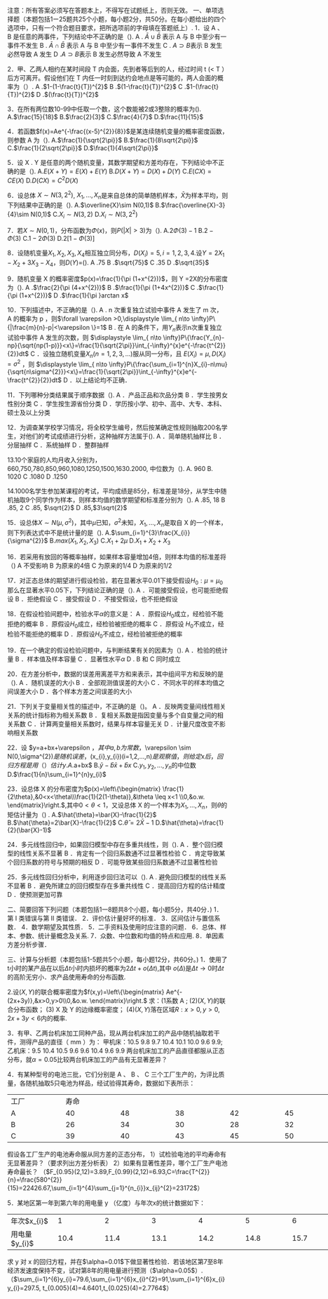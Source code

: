 注意：所有答案必须写在答题本上，不得写在试题纸上，否则无效。
 一、单项选择题（本题包括1ー25题共25个小题，每小题2分，共50分。在每小题给出的四个选项中，只有一个符合题目要求，把所选项前的字母填在答题纸上）.
 1．设 A 、 B 是任意的两事件，下列结论中不正确的是（).
 A . $\bar{A}\cup \bar{B}$ 表示 A 与 B 中至少有一事件不发生
 B .  $\bar{A}\cap \bar{B}$ 表示 A 与 B 中至少有一事件不发生 
 C . $A\supset B$表示 B 发生必然导致 A 发生
 D .$A\supset B$表示 B 发生必然导致 A 不发生
 ​

 2．甲、乙两人相约在某时间段 T 内会面，先到者等后到的人，经过时间 t (&lt; T ）后方可离开。假设他们在 T 内任一时刻到达约会地点是等可能的，两人会面的概率为（）.
 A .$1-(1-\frac{t}{T})^{2}$
 B .$(1-\frac{t}{T})^{2}$
 C .$1-(\frac{t}{T})^{2}$
 D .$(\frac{t}{T})^{2}$
 

 3．在所有两位数10-99中任取一个数，这个数能被2或3整除的概率为().
 A.$\frac{15}{18}$
 B.$\frac{2}{3}$
 C.$\frac{4}{7}$
 D.$\frac{11}{15}$
 

 4．若函数$f(x)=Ae^{-\frac{(x-5)^{2}}{8}}$是某连续随机变量的概率密度函数，则参数 A 为（).
 A.$\frac{1}{\sqrt{2\pi}}$
 B.$\frac{1}{8\sqrt{2\pi}}$
 C.$\frac{1}{2\sqrt{2\pi}}$
 D.$\frac{1}{4\sqrt{2\pi}}$
 

 5．设 X . Y 是任意的两个随机变量，其数学期望和方差均存在，下列结论中不正确的是（).
 A.$E(X+Y)=E(X)+E(Y)$
 B.$D(X+Y)=D(X)+D(Y)$
 C.$E(CX)=CE(X)$
 D.$D(CX)=C^{2}D(X)$
 

 6．设总体 $X\sim N(3,2^{2})$, $X_{1},...,X_{n}$是来自总体的简单随机样本，$\bar{X}$为样本平均，则下列结果中正确的是（).
 A.$\overline{X}\sim N(0,1)$
 B.$\frac{\overline{X}-3}{4}\sim N(0,1)$
 C.$X_{i}\sim N(3,2)$
 D.$X_{i}\sim N(3,2^{2})$
 

 7．若$X\sim N(0,1)$，分布函数为$\Phi (x)$，则$P(|X|>3)$为（).
 A.$2\Phi (3)-1$
 B.$2-\Phi (3)$
 C.$1-2\Phi (3)$
 D.$2[1-\Phi (3)]$
 

 8．设随机变量$X_{1},X_{2},X_{3},X_{4}$相互独立同分布，$D(X_{i})=5,i=1,2,3,4$.设$Y=2X_{1}-X_{2}+3X_{3}-X_{4}$，则$D(Y)=$().
  A .$75$
  B .$\sqrt{75}$ 
  C .$35$
  D .$\sqrt{35}$
 

 9．随机变量 X 的概率密度$p(x)=\frac{1}{\pi (1+x^{2})}$，则 Y =2X的分布密度为（).
 A .$\frac{2}{\pi (4+x^{2})}$
  B .$\frac{1}{\pi (1+4x^{2})}$
  C .$\frac{1}{\pi (1+x^{2})}$
  D .$\frac{1}{\pi }arctan x$
 

 10．下列描述中，不正确的是（).
  A . n 次重复独立试验中事件 A 发生了 m 次， A 的概率为 p ，则$\forall \varepsilon >0,\displaystyle \lim_{ n\to \infty}P\{|\frac{m}{n}-p|<\varepsilon \}=1$
  B . 在 A 的条件下，用$Y_{n}$表示n次重复独立试验中事件 A 发生的次数，则
 $\displaystyle \lim_{ n\to \infty}P\{\frac{Y_{n}-np}{\sqrt{np(1-p)}}<x\}=\frac{1}{\sqrt{2\pi}}\int_{-\infty}^{x}e^{-\frac{t^{2}}{2}}dt$
 C ．设独立随机变量$X_{n}(n=1,2,3,...)$服从同一分布，且 $E(X_{i})=\mu,D(X_{i})=\sigma^{2}$ ，则
 $\displaystyle \lim_{ n\to \infty}P\{\frac{\sum_{i=1}^{n}X_{i}-n\mu}{\sqrt{n\sigma^{2}}}<x\}=\frac{1}{\sqrt{2\pi}}\int_{-\infty}^{x}e^{-\frac{t^{2}}{2}}dt$
 D ．以上结论均不正确．
 ​

 11．下列哪种分类结果属于顺序数据（).
 A ．产品正品和次品分类
 B ．学生按男女性别分类
 C ．学生按生源省份分类
 D ．学历按小学、初中、高中、大专、本科、硕士及以上分类
 ​

 12．为调查某学校学习情况，将全校学生编号，然后按某确定性规则抽取200名学生，对他们的考试成绩进行分析，这种抽样方法属于().
 A ．简单随机抽样比 
 B ．分层抽样
 C ．系统抽样
 D ．整群抽样
 ​

 13.10个家庭的人均月收入分别为，660,750,780,850,960,1080,1250,1500,1630.2000, 中位数为（).
 A. 960
 B. 1020
 C .1080
 D .1250
 ​

 14.1000名学生参加某课程的考试，平均成绩是85分，标准差是18分，从学生中随机抽取9个同学作为样本，则样本均值的数学期望和标准差分别为（).
 A .85,  18
 B .85,  2
 C .85, $\sqrt{2}$ 
 D .85,$3\sqrt{2}$
 

 15．设总体$X\sim N(\mu,\sigma^{2})$，其中$\mu$已知，$\sigma^{2}$未知，$X_{1},...,X_{n}$是取自 X 的一个样本，则下列表达式中不是统计量的是（).
 A.$\sum_{i=1}^{3}\frac{X_{i}}{\sigma^{2}}$
 B.$max(X_{1},X_{2},X_{3})$
 C.$X_{1}+2\mu$
 D.$X_{1}+X_{2}+X_{3}$
 

 16．若采用有放回的等概率抽样，如果样本容量增加4倍，则样本均值的标准差将（)
 A 不受影响
 B 为原来的4倍
 C 为原来的1/4
 D 为原来的1/2
 ​

 17．对正态总体的期望进行假设检验，若在显著水平0.01下接受假设$H_{0}:\mu=\mu_{0}$那么在显著水平0.05下，下列结论正确的是（).
 A ．可能接受假设，也可能拒绝假设 
 B ．拒绝假设
 C ．接受假设
 D ．不接受假设，也不拒绝假设
 ​

 18．在假设检验间题中，检验水平$\alpha$的意义是： 
 A ．原假设$H_{0}$成立，经检验不能拒绝的概率 
 B ．原假设$H_{0}$成立，经检验被拒绝的概率 
 C ．原假设 $H_{0}$不成立，经检验不能拒绝的概率
 D ．原假设$H_{0}$不成立，经检验被拒绝的概率
 ​

 19．在一个确定的假设检验问题中，与判断结果有关的因素为（).
 A ．检验的统计量
 B ．样本值及样本容量
 C ．显著性水平$\alpha$
 D .  B 和 C 同时成立
 ​

 20．在方差分析中，数据的误差用离差平方和来表示，其中组间平方和反映的是（).
 A ．随机误差的大小
 B ．全部观测值误差的大小
 C ．不同水平的样本均值之间误差大小 
 D ．各个样本方差之间误差的大小
 ​

 21．下列关于变量相关性的描述中，不正确的是（)。
 A ．反映两变量间线性相关关系的统计指标称为相关系数 
 B ．复相关系数是指因变量与多个自变量之间的相关系数 
 C ．计算两变量相关系数时，结果与样本容量无关
 D ．计量尺度改变不影响相关系数
 ​

 22．设 $y=a+bx+\varepsilon $，其中 a,b 为常数，$\varepsilon \sim N(0,\sigma^{2})$是随机误差，$(x_{i},y_{i})(i=1,2,...,n)$是观察值，则给定$x$后，回归方程是用（）估计 y . 
 A.$a+bx$
 B.$\bar{y}-\hat{b}\bar{x}+\hat{b}x$
 C.$y_{1},y_{2},...,y_{n}$的中位数
 D.$\frac{1}{n}\sum_{i=1}^{n}y_{i}$
 

 23．设总体 X 的分布密度为$p(x)=\left\{\begin{matrix}
 \frac{1}{2\theta},&0<x<\theta\\\frac{1}{2(1-\theta)},&\theta \leq x<1
 \\0,&o.w.
\end{matrix}\right.$,其中$0<\theta<1$，又设总体 X 的一个样本为$X_{1},...,X_{n}$，则$\theta$的矩估计量为（) .
 A.$\hat{\theta}=\bar{X}-\frac{1}{2}$
 B.$\hat{\theta}=2\bar{X}-\frac{1}{2}$
 C.$\hat{\theta}=2\bar{X}-1$
 D.$\hat{\theta}=\frac{1}{2}(\bar{X}-1)$
 

 24．多元线性回归中，如果回归模型中存在多重共线性，则（). 
 A ．整个回归模型的线性关系不显著
 B ．肯定有一个回归系数通不过显著性检验 
 C ．肯定导致某个回归系数的符号与预期的相反 
 D ．可能导致某些回归系数通不过显著性检验
 ​

 25．多元线性回归分析中，利用逐步回归法可以（).
 A .   避免回归模型的线性关系不显著 
 B ．避免所建立的回归模型存在多重共线性 
 C ．提高回归方程的估计精度
 D ．使预测更加可靠
 ​

 二、简要回答下列问题（本题包括1一8题共8个小题，每小题5分，共40分．)
 1．第 Ⅰ  类错误与第  Ⅱ  类错误．
 2．评价估计量好坏的标准．
 3．区间估计与置信系数．
 4．数学期望及其性质．
 5．二手资料及使用时应注意的问题．
 6．总体、样本、参数、统计量概念及关系.
 7．众数、中位数和均值的特点和应用.
 8．单因素方差分析步骤．
 ​

 三、计算与分析题（本题包括1-5题共5个小题，每小题12分，共60分。)
 1．使用了t小时的某产品在以后$\Delta t$小时内损坏的概率为$2\Delta t+o(\Delta t)$,其中 $o(\Delta )$是$\Delta t \rightarrow 0$时$\Delta t$的高阶无穷小．求产品使用寿命的分布函数.
 ​

 2.设$(X,Y)$的联合概率密度为$f(x,y)=\left\{\begin{matrix}
 Ae^{-(2x+3y)},&x>0,y>0\\0,&o.w.
\end{matrix}\right.$
 求：(1系数 A ;
 (2)$(X,Y)$的联合分布函数；
 (3) X 及 Y 的边缘概率密度；
 (4)$(X,Y)$落在区域$R:x>0,y>0,2x+3y<6$内的概率.
 ​

 3．有甲、乙两台机床加工同种产品，现从两台机床加工的产品中随机抽取若干件，测得产品的直径（ mm ）为：
 甲机床：10.5   9.8   9.7   10.4   10.1  10.0   9.6   9.9;
 乙机床：9.5    10.4  10.5   9.6   9.6    10.4   9.6   9.9
 两台机床加工的产品直径都服从正态分布，就$\alpha=0.05$比较两台机床加工的产品有无显著差异？
 ​

 4．有某种型号的电池三批，它们分别是 A 、 B 、 C 三个工厂生产的，为评比质量，各随机抽取5只电池为样品，经试验得其寿命，数据如下表所示：
 <table data-lake-id="ZTKiU" id="ZTKiU" margin="true" width-mode="contain" class="lake-table" style="width: 750px"><colgroup><col width="125"><col width="125"><col width="125"><col width="125"><col width="125"><col width="125"></colgroup><tbody><tr data-lake-id="uc6eb8526" id="uc6eb8526"><td data-lake-id="u46d792f8" id="u46d792f8">工厂
 </td><td data-lake-id="uafe4ffb3" id="uafe4ffb3" colSpan="5">寿命
 </td></tr><tr data-lake-id="u82ec812e" id="u82ec812e"><td data-lake-id="u970a1ab4" id="u970a1ab4">A
 </td><td data-lake-id="u7ff4461e" id="u7ff4461e">40
 </td><td data-lake-id="u7c673aaa" id="u7c673aaa">48
 </td><td data-lake-id="ua7743151" id="ua7743151">38
 </td><td data-lake-id="u07590c77" id="u07590c77">42
 </td><td data-lake-id="u8b324e02" id="u8b324e02">45
 </td></tr><tr data-lake-id="uda221ca4" id="uda221ca4"><td data-lake-id="uea4b63bb" id="uea4b63bb">B
 </td><td data-lake-id="uc43c1138" id="uc43c1138">26
 </td><td data-lake-id="u09ead766" id="u09ead766">34
 </td><td data-lake-id="u4d60d467" id="u4d60d467">30
 </td><td data-lake-id="u2a4ada5d" id="u2a4ada5d">28
 </td><td data-lake-id="u146b7c1f" id="u146b7c1f">32
 </td></tr><tr data-lake-id="u60a7a9cd" id="u60a7a9cd"><td data-lake-id="uff6599d3" id="uff6599d3">C
 </td><td data-lake-id="u83c798dc" id="u83c798dc">39
 </td><td data-lake-id="u9a2319dc" id="u9a2319dc">40
 </td><td data-lake-id="uadf1f549" id="uadf1f549">43
 </td><td data-lake-id="ubde7b291" id="ubde7b291">45
 </td><td data-lake-id="u33d93256" id="u33d93256">50
 </td></tr></tbody></table>假设各工厂生产的电池寿命服从同方差的正态分布，
 1）试检验电池的平均寿命有无显著差异？（要求列出方差分析表）
 2）如果有显著性差异，哪个工厂生产电池寿命最长？
 （$F_{0.95}(2,12)=3.89,F_{0.99}(2,12)=6.93,C=\frac{T^{2}}{n}=\frac{580^{2}}{15}=22426.67,\sum_{i=1}^{4}\sum_{j=1}^{n_{i}}x_{ij}^{2}=23172$）
 ​

 5．某地区第一年到第六年的用电量 y （亿度）与年次x的统计数据如下：
 <table data-lake-id="R8CiQ" id="R8CiQ" margin="true" width-mode="contain" class="lake-table" style="width: 750px"><colgroup><col width="107"><col width="107"><col width="107"><col width="107"><col width="107"><col width="107"><col width="108"></colgroup><tbody><tr data-lake-id="u06bcfc8c" id="u06bcfc8c"><td data-lake-id="ubcd73001" id="ubcd73001">年次$x_{i}$
 </td><td data-lake-id="uaa30f9c3" id="uaa30f9c3">1
 </td><td data-lake-id="ude9f31c7" id="ude9f31c7">2
 </td><td data-lake-id="u3f49eae6" id="u3f49eae6">3
 </td><td data-lake-id="u12832e59" id="u12832e59">4
 </td><td data-lake-id="u617ecbb3" id="u617ecbb3">5
 </td><td data-lake-id="uccf19284" id="uccf19284">6
 </td></tr><tr data-lake-id="ube3442e6" id="ube3442e6"><td data-lake-id="u2bd710cc" id="u2bd710cc">用电量$y_{i}$
 </td><td data-lake-id="ubc38d891" id="ubc38d891">10.4
 </td><td data-lake-id="u0c7c0fa9" id="u0c7c0fa9">11.4
 </td><td data-lake-id="ua3233019" id="ua3233019">13.1
 </td><td data-lake-id="udafd826b" id="udafd826b">14.2
 </td><td data-lake-id="u7bc93ed3" id="u7bc93ed3">14.8
 </td><td data-lake-id="u76c35769" id="u76c35769">15.7
 </td></tr></tbody></table>求 y 对 x 的回归方程，并在$\alpha=0.01$下做显著性检验．若该地区第7至8年经济发速度保持不变，试对第8年的用电量进行预测（$\alpha=0.05$）.
 （$\sum_{i=1}^{6}y_{i}=79.6,\sum_{i=1}^{6}x_{i}^{2}=91,\sum_{i=1}^{6}x_{i}y_{i}=297.5,
t_{0.005}(4)=4.6401,t_{0.025}(4)=2.7764$）
 
